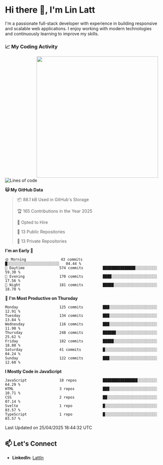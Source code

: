 # Hi there 👋, I'm Lin Latt

I'm a passionate full-stack developer with experience in building responsive and scalable web applications. I enjoy working with modern technologies and continuously learning to improve my skills.

### 📈 My Coding Activity 
<img src="https://github.com/user-attachments/assets/6cec4854-3eec-4600-9120-9be1d3cb2bfe"  width="400px" align="right">

<!--START_SECTION:waka-->
![Lines of code](https://img.shields.io/badge/From%20Hello%20World%20I%27ve%20Written-454.3%20thousand%20lines%20of%20code-blue)

**🐱 My GitHub Data** 

> 📦 88.1 kB Used in GitHub's Storage 
 > 
> 🏆 165 Contributions in the Year 2025
 > 
> 💼 Opted to Hire
 > 
> 📜 13 Public Repositories 
 > 
> 🔑 13 Private Repositories 
 > 
**I'm an Early 🐤** 

```text
🌞 Morning                43 commits          █░░░░░░░░░░░░░░░░░░░░░░░░   04.44 % 
🌆 Daytime                574 commits         ███████████████░░░░░░░░░░   59.30 % 
🌃 Evening                170 commits         ████░░░░░░░░░░░░░░░░░░░░░   17.56 % 
🌙 Night                  181 commits         █████░░░░░░░░░░░░░░░░░░░░   18.70 % 
```
📅 **I'm Most Productive on Thursday** 

```text
Monday                   125 commits         ███░░░░░░░░░░░░░░░░░░░░░░   12.91 % 
Tuesday                  134 commits         ███░░░░░░░░░░░░░░░░░░░░░░   13.84 % 
Wednesday                116 commits         ███░░░░░░░░░░░░░░░░░░░░░░   11.98 % 
Thursday                 248 commits         ██████░░░░░░░░░░░░░░░░░░░   25.62 % 
Friday                   182 commits         █████░░░░░░░░░░░░░░░░░░░░   18.80 % 
Saturday                 41 commits          █░░░░░░░░░░░░░░░░░░░░░░░░   04.24 % 
Sunday                   122 commits         ███░░░░░░░░░░░░░░░░░░░░░░   12.60 % 
```


**I Mostly Code in JavaScript** 

```text
JavaScript               18 repos            ████████████████░░░░░░░░░   64.29 % 
HTML                     3 repos             ███░░░░░░░░░░░░░░░░░░░░░░   10.71 % 
CSS                      2 repos             ██░░░░░░░░░░░░░░░░░░░░░░░   07.14 % 
Svelte                   1 repo              █░░░░░░░░░░░░░░░░░░░░░░░░   03.57 % 
TypeScript               1 repo              █░░░░░░░░░░░░░░░░░░░░░░░░   03.57 % 
```




 Last Updated on 25/04/2025 18:44:32 UTC
<!--END_SECTION:waka-->

## 📫 Let's Connect

- **LinkedIn:** [Lattln](https://linkedin.com/in/lin-latt)
<!-- - **Portfolio:** [Your Portfolio](https://yourportfolio.com) -->
